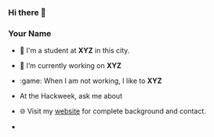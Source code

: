 ### Hi there 👋

<!--
**Shijinameri/Shijinameri** is a ✨ _special_ ✨ repository because its `README.md` (this file) appears on your GitHub profile.

Here are some ideas to get you started:

- 🔭 I’m currently working on ...
- 🌱 I’m currently learning ...
- 👯 I’m looking to collaborate on ...
- 🤔 I’m looking for help with ...
- 💬 Ask me about ...
- 📫 How to reach me: ...
- 😄 Pronouns: ...
- ⚡ Fun fact: ...
-->
### Your Name 

- :school: I'm a student at **XYZ** in this city.
- 🔭 I’m currently working on  **XYZ**
- :game: When I am not working, I like to **XYZ**
- At the Hackweek, ask me about <some areas of expertise>

- 🌐 Visit my [website](https://https://hackweek-itcoocean.github.io//) for complete background and contact.
- 

